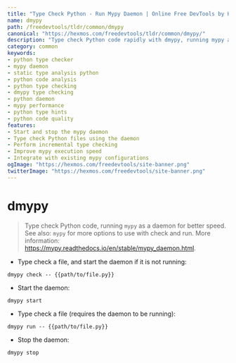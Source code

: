 ```yaml
---
title: "Type Check Python - Run Mypy Daemon | Online Free DevTools by Hexmos"
name: dmypy
path: /freedevtools/tldr/common/dmypy
canonical: "https://hexmos.com/freedevtools/tldr/common/dmypy/"
description: "Type check Python code rapidly with dmypy, running mypy as a daemon for enhanced speed. Improve code quality with efficient type analysis. Free online tool, no registration required."
category: common
keywords:
- python type checker
- mypy daemon
- static type analysis python
- python code analysis
- python type checking
- dmypy type checking
- python daemon
- mypy performance
- python type hints
- python code quality
features:
- Start and stop the mypy daemon
- Type check Python files using the daemon
- Perform incremental type checking
- Improve mypy execution speed
- Integrate with existing mypy configurations
ogImage: "https://hexmos.com/freedevtools/site-banner.png"
twitterImage: "https://hexmos.com/freedevtools/site-banner.png"
---
```


# dmypy

> Type check Python code, running `mypy` as a daemon for better speed.
> See also: `mypy` for more options to use with check and run.
> More information: <https://mypy.readthedocs.io/en/stable/mypy_daemon.html>.

- Type check a file, and start the daemon if it is not running:

`dmypy check -- {{path/to/file.py}}`

- Start the daemon:

`dmypy start`

- Type check a file (requires the daemon to be running):

`dmypy run -- {{path/to/file.py}}`

- Stop the daemon:

`dmypy stop`
